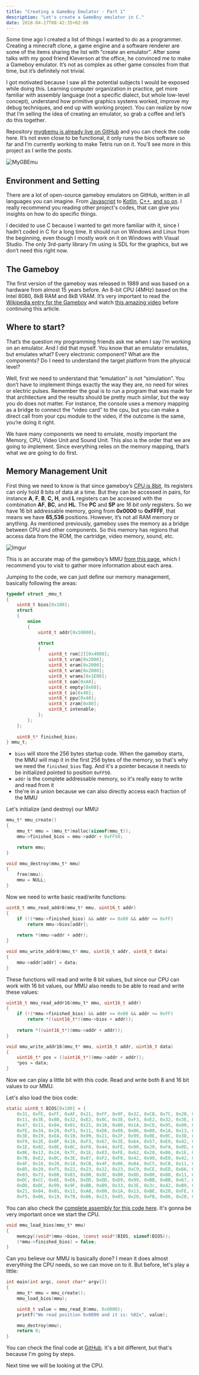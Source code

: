 ```yaml
---
title: "Creating a GameBoy Emulator - Part 1"
description: "Let's create a GameBoy emulator in C."
date: 2018-04-27T08:42:35+02:00
---
```


Some time ago I created a list of things I wanted to do as a programmer. Creating a minecraft clone, a game engine and a software renderer are some of the items sharing the list with “create an emulator”. After some talks with my good friend Kleverson at the office, he convinced me to make a Gameboy emulator. It’s not as complex as other game consoles from that time, but it’s definitely not trivial.

I got motivated because I saw all the potential subjects I would be exposed while doing this. Learning computer organization in practice, get more familiar with assembly language (not a specific dialect, but whole low-level concept), understand how primitive graphics systems worked, improve my debug techniques, and end up with working project. You can realize by now that I’m selling the idea of creating an emulator, so grab a coffee and let’s do this together.

Repository [mygbemu is already live on GitHub](https://github.com/CrociDB/mygbemu) and you can check the code here. It’s not even close to be functional, it only runs the bios software so far and I’m currently working to make Tetris run on it. You’ll see more in this project as I write the posts.

![MyGBEmu](https://i.imgur.com/3oxDGGs.gif)

## Environment and Setting

There are a lot of open-source gameboy emulators on GitHub, written in all languages you can imagine. From [Javascript](https://github.com/Two9A/jsGB) to [Kotlin](https://github.com/kotcrab/xgbc), [C++](https://github.com/jgilchrist/emulator), [and so on](https://github.com/avivace/awesome-gbdev#open-source-emulators). I really recommend you reading other project's codes, that can give you insights on how to do specific things. 

I decided to use C because I wanted to get more familiar with it, since I hadn’t coded in C for a long time. It should run on Windows and Linux from the beginning, even though I mostly work on it on Windows with Visual Studio. The only 3rd-party library I’m using is SDL for the graphics, but we don’t need this right now.

## The Gameboy

The first version of the gameboy was released in 1989 and was based on a hardware from almost 15 years before. An 8-bit CPU (4MHz) based on the Intel 8080, 8kB RAM and 8kB VRAM. It’s very important to read the [Wikipedia entry for the Gameboy](https://en.wikipedia.org/wiki/Game_Boy) and watch [this amazing video](https://www.youtube.com/watch?v=HyzD8pNlpwI) before continuing this article.

## Where to start?

That’s the question my programming friends ask me when I say I’m working on an emulator. And I did that myself. You know that an emulator emulates, but emulates what? Every electronic component? What are the components? Do I need to understand the target platform from the physical level?

Well, first we need to understand that “emulation” is not “simulation”. You don’t have to implement things exactly the way they are, no need for wires or electric pulses. Remember the goal is to run a program that was made for that architecture and the results should be pretty much similar, but the way you do does not matter. For instance, the console uses a memory mapping as a bridge to connect the “video card” to the cpu, but you can make a direct call from your cpu module to the video, if the outcome is the same, you’re doing it right.

We have many components we need to emulate, mostly important the Memory, CPU, Video Unit and Sound Unit. This also is the order that we are going to implement. Since everything relies on the memory mapping, that’s what we are going to do first.

## Memory Management Unit

First thing we need to know is that since gameboy’s [CPU is 8bit](https://www.youtube.com/watch?v=RZUDEaLa5Nw), its registers can only hold 8 bits of data at a time. But they can be accessed in pairs, for instance **A**, **F**, **B**, **C,** **H**, and **L** registers can be accessed with the combination **AF**, **BC**, and **HL**. The **PC** and **SP** are *16 bit only* registers. So we have 16 bit addressable memory, going from **0x0000** to **0xFFFF**, that means we have **65,536** positions. However, it’s not all RAM memory or anything. As mentioned previously, gameboy uses the memory as a bridge between CPU and other components. So this memory has regions that access data from the ROM, the cartridge, video memory, sound, etc.

![Imgur](https://i.imgur.com/2daxHAD.png)

This is an accurate map of the gameboy’s MMU [from this page](http://gameboy.mongenel.com/dmg/asmmemmap.html), which I recommend you to visit to gather more information about each area.

Jumping to the code, we can just define our memory management, basically following the areas:

```c
typedef struct _mmu_t
{
	uint8_t bios[0x100];
	struct
	{
		union
		{
			uint8_t addr[0x10000];

			struct
			{
				uint8_t rom[2][0x4000];
				uint8_t vram[0x2000];
				uint8_t eram[0x2000];
				uint8_t wram[0x2000];
				uint8_t wrams[0x1E00];
				uint8_t oam[0xA0];
				uint8_t empty[0x60];
				uint8_t io[0x40];
				uint8_t ppu[0x40];
				uint8_t zram[0x80];
				uint8_t intenable;
			};
		};
	};
	
	uint8_t* finished_bios;
} mmu_t;
```

* `bios` will store the 256 bytes startup code. When the gameboy starts, the MMU will map it in the first 256 bytes of the memory, so that's why we need the `finished_bios` flag. And it's a pointer because it needs to be initialized pointed to position `0xFF50`.
* `addr` is the complete addressable memory, so it's really easy to write and read from it
* the're in a union because we can also directly access each fraction of the MMU

Let's initialize (and destroy) our MMU:

```c
mmu_t* mmu_create()
{
	mmu_t* mmu = (mmu_t*)malloc(sizeof(mmu_t));
	mmu->finished_bios = mmu->addr + 0xFF50;

	return mmu;
}

void mmu_destroy(mmu_t* mmu)
{
	free(mmu);
	mmu = NULL;
}
```

Now we need to write basic read/write functions:

```c
uint8_t mmu_read_addr8(mmu_t* mmu, uint16_t addr)
{
	if (!(*mmu->finished_bios) && addr >= 0x00 && addr <= 0xFF)
		return mmu->bios[addr];
	
	return *(mmu->addr + addr);
}

void mmu_write_addr8(mmu_t* mmu, uint16_t addr, uint8_t data)
{	
	mmu->addr[addr] = data;
}
```

These functions will read and write 8 bit values, but since our CPU can work with 16 bit values, our MMU also needs to be able to read and write these values:

```c
uint16_t mmu_read_addr16(mmu_t* mmu, uint16_t addr)
{
	if (!(*mmu->finished_bios) && addr >= 0x00 && addr <= 0xFF)
		return *((uint16_t*)(mmu->bios + addr));
	
	return *((uint16_t*)(mmu->addr + addr));
}

void mmu_write_addr16(mmu_t* mmu, uint16_t addr, uint16_t data)
{
	uint16_t* pos = ((uint16_t*)(mmu->addr + addr));
	*pos = data;
}
```

Now we can play a little bit with this code. Read and write both 8 and 16 bit values to our MMU.

Let's also load the bios code:

```c
static uint8_t BIOS[0x100] = {
	0x31, 0xFE, 0xFF, 0xAF, 0x21, 0xFF, 0x9F, 0x32, 0xCB, 0x7C, 0x20, 0xFB, 0x21, 0x26, 0xFF, 0x0E,
	0x11, 0x3E, 0x80, 0x32, 0xE2, 0x0C, 0x3E, 0xF3, 0xE2, 0x32, 0x3E, 0x77, 0x77, 0x3E, 0xFC, 0xE0,
	0x47, 0x11, 0x04, 0x01, 0x21, 0x10, 0x80, 0x1A, 0xCD, 0x95, 0x00, 0xCD, 0x96, 0x00, 0x13, 0x7B,
	0xFE, 0x34, 0x20, 0xF3, 0x11, 0xD8, 0x00, 0x06, 0x08, 0x1A, 0x13, 0x22, 0x23, 0x05, 0x20, 0xF9,
	0x3E, 0x19, 0xEA, 0x10, 0x99, 0x21, 0x2F, 0x99, 0x0E, 0x0C, 0x3D, 0x28, 0x08, 0x32, 0x0D, 0x20,
	0xF9, 0x2E, 0x0F, 0x18, 0xF3, 0x67, 0x3E, 0x64, 0x57, 0xE0, 0x42, 0x3E, 0x91, 0xE0, 0x40, 0x04,
	0x1E, 0x02, 0x0E, 0x0C, 0xF0, 0x44, 0xFE, 0x90, 0x20, 0xFA, 0x0D, 0x20, 0xF7, 0x1D, 0x20, 0xF2,
	0x0E, 0x13, 0x24, 0x7C, 0x1E, 0x83, 0xFE, 0x62, 0x28, 0x06, 0x1E, 0xC1, 0xFE, 0x64, 0x20, 0x06,
	0x7B, 0xE2, 0x0C, 0x3E, 0x87, 0xF2, 0xF0, 0x42, 0x90, 0xE0, 0x42, 0x15, 0x20, 0xD2, 0x05, 0x20,
	0x4F, 0x16, 0x20, 0x18, 0xCB, 0x4F, 0x06, 0x04, 0xC5, 0xCB, 0x11, 0x17, 0xC1, 0xCB, 0x11, 0x17,
	0x05, 0x20, 0xF5, 0x22, 0x23, 0x22, 0x23, 0xC9, 0xCE, 0xED, 0x66, 0x66, 0xCC, 0x0D, 0x00, 0x0B,
	0x03, 0x73, 0x00, 0x83, 0x00, 0x0C, 0x00, 0x0D, 0x00, 0x08, 0x11, 0x1F, 0x88, 0x89, 0x00, 0x0E,
	0xDC, 0xCC, 0x6E, 0xE6, 0xDD, 0xDD, 0xD9, 0x99, 0xBB, 0xBB, 0x67, 0x63, 0x6E, 0x0E, 0xEC, 0xCC,
	0xDD, 0xDC, 0x99, 0x9F, 0xBB, 0xB9, 0x33, 0x3E, 0x3c, 0x42, 0xB9, 0xA5, 0xB9, 0xA5, 0x42, 0x4C,
	0x21, 0x04, 0x01, 0x11, 0xA8, 0x00, 0x1A, 0x13, 0xBE, 0x20, 0xFE, 0x23, 0x7D, 0xFE, 0x34, 0x20,
	0xF5, 0x06, 0x19, 0x78, 0x86, 0x23, 0x05, 0x20, 0xFB, 0x86, 0x20, 0xFE, 0x3E, 0x01, 0xE0, 0x50 };
```

You can also check the [complete assembly for this code here](http://gbdev.gg8.se/wiki/articles/Gameboy_Bootstrap_ROM#The_DMG_bootstrap). It's gonna be very important once we start the CPU.

```c
void mmu_load_bios(mmu_t* mmu)
{
	memcpy((void*)mmu->bios, (const void*)BIOS, sizeof(BIOS));
	(*mmu->finished_bios) = false;
}
```

Can you believe our MMU is basically done? I mean it does almost everything the CPU needs, so we can move on to it. But before, let's play a little:

```c
int main(int argc, const char* argv[]) 
{
	mmu_t* mmu = mmu_create();
	mmu_load_bios(mmu);

	uint8_t value = mmu_read_8(mmu, 0x0000);
	printf("We read position 0x0000 and it is: %02x", value);

	mmu_destroy(mmu);
	return 0;
}
```

You can check the final code at [GitHub](https://github.com/CrociDB/mygbemu). It's a bit different, but that's because I'm going by steps.

Next time we will be looking at the CPU.
